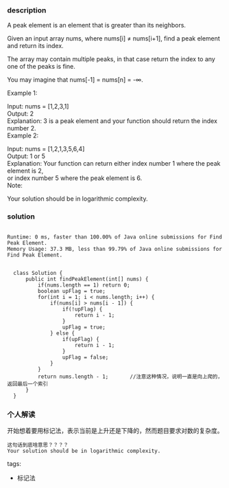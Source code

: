 ### description    
  A peak element is an element that is greater than its neighbors.  
    
  Given an input array nums, where nums[i] ≠ nums[i+1], find a peak element and return its index.  
    
  The array may contain multiple peaks, in that case return the index to any one of the peaks is fine.  
    
  You may imagine that nums[-1] = nums[n] = -∞.  
    
  Example 1:  
    
  Input: nums = [1,2,3,1]  
  Output: 2  
  Explanation: 3 is a peak element and your function should return the index number 2.  
  Example 2:  
    
  Input: nums = [1,2,1,3,5,6,4]  
  Output: 1 or 5   
  Explanation: Your function can return either index number 1 where the peak element is 2,   
               or index number 5 where the peak element is 6.  
  Note:  
    
  Your solution should be in logarithmic complexity.  
### solution    
```    
  
Runtime: 0 ms, faster than 100.00% of Java online submissions for Find Peak Element.  
Memory Usage: 37.3 MB, less than 99.79% of Java online submissions for Find Peak Element.  
  
  
  class Solution {  
      public int findPeakElement(int[] nums) {  
          if(nums.length == 1) return 0;  
          boolean upFlag = true;  
          for(int i = 1; i < nums.length; i++) {  
              if(nums[i] > nums[i - 1]) {  
                  if(!upFlag) {  
                      return i - 1;  
                  }  
                  upFlag = true;  
              } else {  
                  if(upFlag) {  
                      return i - 1;  
                  }  
                  upFlag = false;  
              }  
          }  
          return nums.length - 1;       //注意这种情况，说明一直是向上爬的，返回最后一个索引  
      }  
  }  
```    
    
### 个人解读    
  开始想着要用标记法，表示当前是上升还是下降的，然而题目要求对数的复杂度。  
  ```  
  这句话到底啥意思？？？？  
  Your solution should be in logarithmic complexity.  
  ```  
    
tags:    
  -  标记法  
